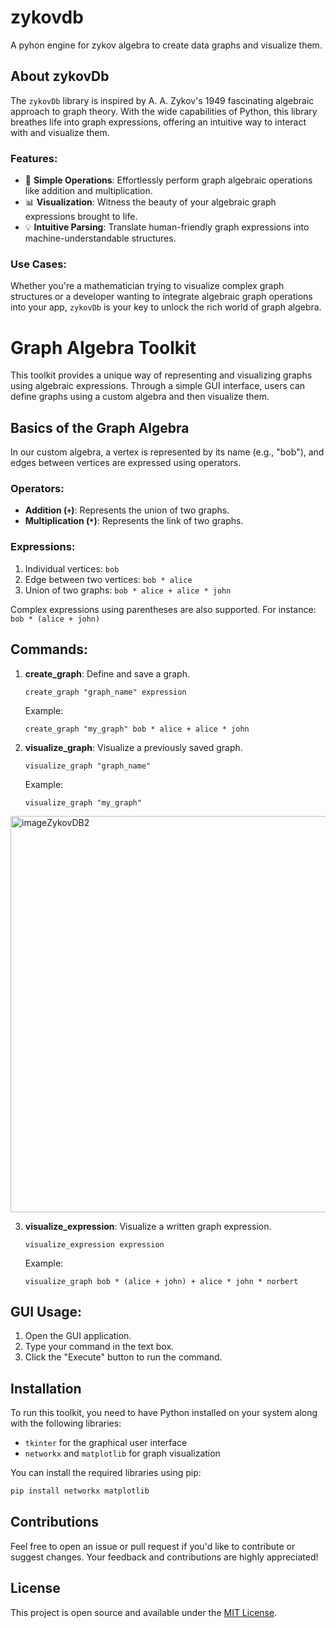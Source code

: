 # zykovdb
A pyhon engine for zykov algebra to create  data graphs and visualize them.

## About zykovDb

The `zykovDb` library is inspired by A. A. Zykov's  1949 fascinating algebraic approach to graph theory. With the wide capabilities of Python, this library breathes life into graph expressions, offering an intuitive way to interact with and visualize them.

### Features:
- 🚀 **Simple Operations**: Effortlessly perform graph algebraic operations like addition and multiplication.
- 📊 **Visualization**: Witness the beauty of your algebraic graph expressions brought to life.
- 💡 **Intuitive Parsing**: Translate human-friendly graph expressions into machine-understandable structures.
  
### Use Cases:
Whether you're a mathematician trying to visualize complex graph structures or a developer wanting to integrate algebraic graph operations into your app, `zykovDb` is your key to unlock the rich world of graph algebra.

# Graph Algebra Toolkit

This toolkit provides a unique way of representing and visualizing graphs using algebraic expressions. Through a simple GUI interface, users can define graphs using a custom algebra and then visualize them.

## Basics of the Graph Algebra

In our custom algebra, a vertex is represented by its name (e.g., "bob"), and edges between vertices are expressed using operators.

### Operators:

- **Addition (`+`)**: Represents the union of two graphs.
- **Multiplication (`*`)**: Represents the link of two graphs.

### Expressions:

1. Individual vertices: `bob`
2. Edge between two vertices: `bob * alice`
3. Union of two graphs: `bob * alice + alice * john`

Complex expressions using parentheses are also supported. For instance: `bob * (alice + john)`

## Commands:

1. **create_graph**: Define and save a graph.
   ```
   create_graph "graph_name" expression
   ```
   Example:
   ```
   create_graph "my_graph" bob * alice + alice * john
   ```

2. **visualize_graph**: Visualize a previously saved graph.
   ```
   visualize_graph "graph_name"
   ```
   Example:
   ```
   visualize_graph "my_graph"
   ```
<img width="634" alt="imageZykovDB2" src="https://github.com/Anekemuthep/zykovdb/assets/31625027/2d1903a9-acf5-4929-aef8-bbebb9fd4e37">

   
3. **visualize_expression**: Visualize a written graph expression.
   ```
   visualize_expression expression
   ```
   Example:
   ```
   visualize_graph bob * (alice + john) + alice * john * norbert
   ```
   
## GUI Usage:

1. Open the GUI application.
2. Type your command in the text box.
3. Click the "Execute" button to run the command.

## Installation

To run this toolkit, you need to have Python installed on your system along with the following libraries:

- `tkinter` for the graphical user interface
- `networkx` and `matplotlib` for graph visualization

You can install the required libraries using pip:

```bash
pip install networkx matplotlib
```

## Contributions

Feel free to open an issue or pull request if you'd like to contribute or suggest changes. Your feedback and contributions are highly appreciated!

## License

This project is open source and available under the [MIT License](LICENSE).

